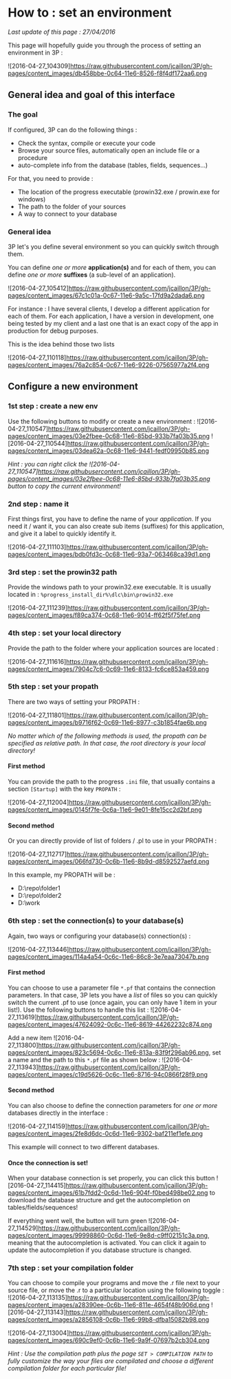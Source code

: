# How to : set an environment #

*Last update of this page : 27/04/2016*

This page will hopefully guide you through the process of setting an environment in 3P :

![2016-04-27_104309]https://raw.githubusercontent.com/jcaillon/3P/gh-pages/content_images/db458bbe-0c64-11e6-8526-f8f4df172aa6.png

## General idea and goal of this interface ##

### The goal ###

If configured, 3P can do the following things :

- Check the syntax, compile or execute your code
- Browse your source files, automatically open an include file or a procedure
- auto-complete info from the database (tables, fields, sequences...)

For that, you need to provide :

- The location of the progress executable (prowin32.exe / prowin.exe for windows)
- The path to the folder of your sources
- A way to connect to your database

### General idea ###

3P let's you define several environment so you can quickly switch through them.

You can define *one or more* **application(s)** and for each of them, you can define *one or more* **suffixes** (a sub-level of an application).

![2016-04-27_105412]https://raw.githubusercontent.com/jcaillon/3P/gh-pages/content_images/67c1c01a-0c67-11e6-9a5c-17fd9a2dada6.png

For instance :
I have several clients, I develop a different application for each of them.
For each application, I have a version in development, one being tested by my client and a last one that is an exact copy of the app in production for debug purposes.

This is the idea behind those two lists

![2016-04-27_110118]https://raw.githubusercontent.com/jcaillon/3P/gh-pages/content_images/76a2c854-0c67-11e6-9226-07565977a2f4.png

## Configure a new environment ##

### 1st step : create a new env ###

Use the following buttons to modify or create a new environment : ![2016-04-27_110547]https://raw.githubusercontent.com/jcaillon/3P/gh-pages/content_images/03e2fbee-0c68-11e6-85bd-933b7fa03b35.png ![2016-04-27_110544]https://raw.githubusercontent.com/jcaillon/3P/gh-pages/content_images/03dea62a-0c68-11e6-9441-fedf09950b85.png

*Hint : you can right click the ![2016-04-27_110547]https://raw.githubusercontent.com/jcaillon/3P/gh-pages/content_images/03e2fbee-0c68-11e6-85bd-933b7fa03b35.png button to copy the current environment!*

### 2nd step : name it ###

First things first, you have to define the name of your *application*. If you need it / want it, you can also create sub items (suffixes) for this application, and give it a label to quickly identify it.

![2016-04-27_111103]https://raw.githubusercontent.com/jcaillon/3P/gh-pages/content_images/bdb0fd3c-0c68-11e6-93a7-063468ca39d1.png

### 3rd step : set the prowin32 path ###

Provide the windows path to your prowin32.exe executable. It is usually located in : `%progress_install_dir%\dlc\bin\prowin32.exe`

![2016-04-27_111239]https://raw.githubusercontent.com/jcaillon/3P/gh-pages/content_images/f89ca374-0c68-11e6-9014-ff62f5f75fef.png

### 4th step : set your local directory ###

Provide the path to the folder where your application sources are located :

![2016-04-27_111616]https://raw.githubusercontent.com/jcaillon/3P/gh-pages/content_images/7904c7c6-0c69-11e6-8133-fc6ce853a459.png

### 5th step : set your propath ###

There are two ways of setting your PROPATH :

![2016-04-27_111801]https://raw.githubusercontent.com/jcaillon/3P/gh-pages/content_images/b9716f62-0c69-11e6-8977-c3b1854fae6b.png

*No matter which of the following methods is used, the propath can be specified as relative path. In that case, the root directory is your local directory!*

#### First method ####

You can provide the path to the progress `.ini` file, that usually contains a section `[Startup]` with the key `PROPATH` :

![2016-04-27_112004]https://raw.githubusercontent.com/jcaillon/3P/gh-pages/content_images/0145f7fe-0c6a-11e6-9e01-8fe15cc2d2bf.png

#### Second method ####

Or you can directly provide of list of folders / .pl to use in your PROPATH :

![2016-04-27_112717]https://raw.githubusercontent.com/jcaillon/3P/gh-pages/content_images/066fd730-0c6b-11e6-8b9d-d8592527aefd.png

In this example, my PROPATH will be :

- D:\repo\folder1
- D:\repo\folder2
- D:\work

### 6th step : set the connection(s) to your database(s) ###

Again, two ways or configuring your database(s) connection(s) :

![2016-04-27_113446]https://raw.githubusercontent.com/jcaillon/3P/gh-pages/content_images/114a4a54-0c6c-11e6-86c8-3e7eaa73047b.png

#### First method ####

You can choose to use a parameter file `*.pf` that contains the connection parameters.
In that case, 3P lets you have a *list* of files so you can quickly switch the current .pf to use (once again, you can only have 1 item in your list!). Use the following buttons to handle this list : ![2016-04-27_113619]https://raw.githubusercontent.com/jcaillon/3P/gh-pages/content_images/47624092-0c6c-11e6-8619-44262232c874.png 

Add a new item ![2016-04-27_113800]https://raw.githubusercontent.com/jcaillon/3P/gh-pages/content_images/823c5694-0c6c-11e6-813a-83f9f296ab96.png, set a name and the path to this `*.pf` file as shown below : 
![2016-04-27_113943]https://raw.githubusercontent.com/jcaillon/3P/gh-pages/content_images/c19d5626-0c6c-11e6-8716-94c0866f28f9.png

#### Second method ####

You can also choose to define the connection parameters for *one or more* databases directly in the interface :

![2016-04-27_114159]https://raw.githubusercontent.com/jcaillon/3P/gh-pages/content_images/2fe8d6dc-0c6d-11e6-9302-baf211ef1efe.png

This example will connect to two different databases.

#### Once the connection is set! ####

When your database connection is set properly, you can click this button ![2016-04-27_114415]https://raw.githubusercontent.com/jcaillon/3P/gh-pages/content_images/61b7fdd2-0c6d-11e6-904f-f0bed498be02.png to download the database structure and get the autocompletion on tables/fields/sequences!

If everything went well, the button will turn green ![2016-04-27_114529]https://raw.githubusercontent.com/jcaillon/3P/gh-pages/content_images/99998860-0c6d-11e6-9e8d-c9ff02151c3a.png, meaning that the autocompletion is activated. You can click it again to update the autocompletion if you database structure is changed.


### 7th step : set your compilation folder ###

You can choose to compile your programs and move the .r file next to your source file, or move the .r to a particular location using the following toggle :
![2016-04-27_113135]https://raw.githubusercontent.com/jcaillon/3P/gh-pages/content_images/a28390ee-0c6b-11e6-811e-4654f48b906d.png ![2016-04-27_113143]https://raw.githubusercontent.com/jcaillon/3P/gh-pages/content_images/a2856108-0c6b-11e6-99b8-dfba15082b98.png

![2016-04-27_113004]https://raw.githubusercontent.com/jcaillon/3P/gh-pages/content_images/690c9ef0-0c6b-11e6-9a9f-07697b2cb304.png

*Hint : Use the compilation path plus the page `SET > COMPILATION PATH` to fully customize the way your files are compilated and choose a different compilation folder for each particular file!*

